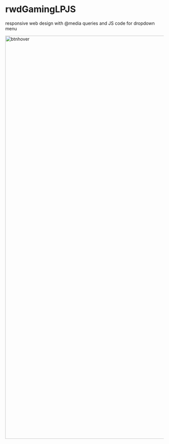# rwdGamingLPJS
responsive web design with @media queries and JS code for dropdown menu

<img width="1280" alt="btnhover" src="https://user-images.githubusercontent.com/61503627/107879909-ee4f4e00-6edb-11eb-84b3-c1c1b2a17979.png">
